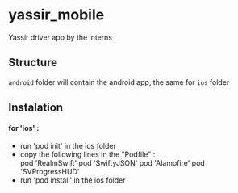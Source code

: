 # yassir_mobile

Yassir driver app by the interns

## Structure

`android` folder will contain the android app, the same for `ios` folder

## Instalation

#### for 'ios' : 

- run 'pod init' in the ios folder 
- copy the following lines in the "Podfile" :   
  pod 'RealmSwift'
  pod 'SwiftyJSON'
  pod 'Alamofire'
  pod 'SVProgressHUD'
- run 'pod install' in the ios folder 
